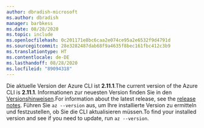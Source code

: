 ```yaml
---
author: dbradish-microsoft
ms.author: dbradish
manager: barbkess
ms.date: 08/28/2020
ms.topic: include
ms.openlocfilehash: 0c201171e8bc6caa2e074ce95a2e6532f9d4791d
ms.sourcegitcommit: 28e3282487dab68f9a4635f8bec161fbc412c3b9
ms.translationtype: HT
ms.contentlocale: de-DE
ms.lasthandoff: 08/28/2020
ms.locfileid: "89094318"
---
```

<span data-ttu-id="2c2b1-101">Die aktuelle Version der Azure CLI ist __2.11.1__.</span><span class="sxs-lookup"><span data-stu-id="2c2b1-101">The current version of the Azure CLI is __2.11.1__.</span></span> <span data-ttu-id="2c2b1-102">Informationen zur neuesten Version finden Sie in den [Versionshinweisen](../release-notes-azure-cli.md).</span><span class="sxs-lookup"><span data-stu-id="2c2b1-102">For information about the latest release, see the [release notes](../release-notes-azure-cli.md).</span></span> <span data-ttu-id="2c2b1-103">Führen Sie `az --version` aus, um Ihre installierte Version zu ermitteln und festzustellen, ob Sie die CLI aktualisieren müssen.</span><span class="sxs-lookup"><span data-stu-id="2c2b1-103">To find your installed version and see if you need to update, run `az --version`.</span></span>
